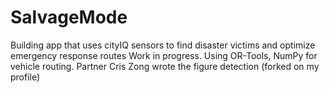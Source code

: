 # SalvageMode
Building app that uses cityIQ sensors to find disaster victims and optimize emergency response routes 
Work in progress. Using OR-Tools, NumPy for vehicle routing. Partner Cris Zong wrote the figure detection (forked on my profile)
